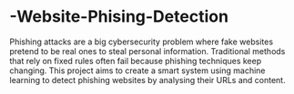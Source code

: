 # -Website-Phising-Detection
Phishing attacks are a big cybersecurity problem where fake websites pretend to be real ones to steal personal information. Traditional methods that rely on fixed rules often fail because phishing techniques keep changing. This project aims to create a smart system using machine learning to detect phishing websites by analysing their URLs and content.

